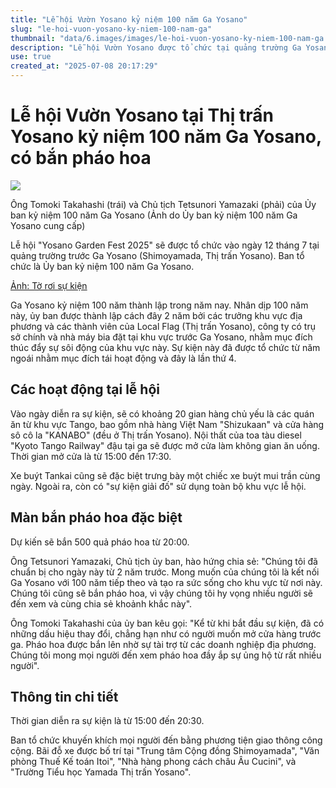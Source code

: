 ```yaml
---
title: "Lễ hội Vườn Yosano kỷ niệm 100 năm Ga Yosano"
slug: "le-hoi-vuon-yosano-ky-niem-100-nam-ga"
thumbnail: "data/6.images/images/le-hoi-vuon-yosano-ky-niem-100-nam-ga.webp"
description: "Lễ hội Vườn Yosano được tổ chức tại quảng trường Ga Yosano nhân dịp kỷ niệm 100 năm thành lập, với ẩm thực, sự kiện và pháo hoa."
use: true
created_at: "2025-07-08 20:17:29"
---
```


# Lễ hội Vườn Yosano tại Thị trấn Yosano kỷ niệm 100 năm Ga Yosano, có bắn pháo hoa

![](/images/20250708-00000038-minkei-000-4-view.webp)

Ông Tomoki Takahashi (trái) và Chủ tịch Tetsunori Yamazaki (phải) của Ủy ban kỷ niệm 100 năm Ga Yosano (Ảnh do Ủy ban kỷ niệm 100 năm Ga Yosano cung cấp)

Lễ hội "Yosano Garden Fest 2025" sẽ được tổ chức vào ngày 12 tháng 7 tại quảng trường trước Ga Yosano (Shimoyamada, Thị trấn Yosano). Ban tổ chức là Ủy ban kỷ niệm 100 năm Ga Yosano.

[Ảnh: Tờ rơi sự kiện](https://kyotango.keizai.biz/photoflash/374/)

Ga Yosano kỷ niệm 100 năm thành lập trong năm nay. Nhân dịp 100 năm này, ủy ban được thành lập cách đây 2 năm bởi các trưởng khu vực địa phương và các thành viên của Local Flag (Thị trấn Yosano), công ty có trụ sở chính và nhà máy bia đặt tại khu vực trước Ga Yosano, nhằm mục đích thúc đẩy sự sôi động của khu vực này. Sự kiện này đã được tổ chức từ năm ngoái nhằm mục đích tái hoạt động và đây là lần thứ 4.

## Các hoạt động tại lễ hội

Vào ngày diễn ra sự kiện, sẽ có khoảng 20 gian hàng chủ yếu là các quán ăn từ khu vực Tango, bao gồm nhà hàng Việt Nam "Shizukaan" và cửa hàng sô cô la "KANABO" (đều ở Thị trấn Yosano). Nội thất của toa tàu diesel "Kyoto Tango Railway" đậu tại ga sẽ được mở cửa làm không gian ăn uống. Thời gian mở cửa là từ 15:00 đến 17:30.

Xe buýt Tankai cũng sẽ đặc biệt trưng bày một chiếc xe buýt mui trần cùng ngày. Ngoài ra, còn có "sự kiện giải đố" sử dụng toàn bộ khu vực lễ hội.

## Màn bắn pháo hoa đặc biệt

Dự kiến sẽ bắn 500 quả pháo hoa từ 20:00.

Ông Tetsunori Yamazaki, Chủ tịch ủy ban, hào hứng chia sẻ: "Chúng tôi đã chuẩn bị cho ngày này từ 2 năm trước. Mong muốn của chúng tôi là kết nối Ga Yosano với 100 năm tiếp theo và tạo ra sức sống cho khu vực từ nơi này. Chúng tôi cũng sẽ bắn pháo hoa, vì vậy chúng tôi hy vọng nhiều người sẽ đến xem và cùng chia sẻ khoảnh khắc này".

Ông Tomoki Takahashi của ủy ban kêu gọi: "Kể từ khi bắt đầu sự kiện, đã có những dấu hiệu thay đổi, chẳng hạn như có người muốn mở cửa hàng trước ga. Pháo hoa được bắn lên nhờ sự tài trợ từ các doanh nghiệp địa phương. Chúng tôi mong mọi người đến xem pháo hoa đầy ắp sự ủng hộ từ rất nhiều người".

## Thông tin chi tiết

Thời gian diễn ra sự kiện là từ 15:00 đến 20:30.

Ban tổ chức khuyến khích mọi người đến bằng phương tiện giao thông công cộng. Bãi đỗ xe được bố trí tại "Trung tâm Cộng đồng Shimoyamada", "Văn phòng Thuế Kế toán Itoi", "Nhà hàng phong cách châu Âu Cucini", và "Trường Tiểu học Yamada Thị trấn Yosano".